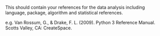 This should contain your references for the data analysis including language, package, algorithm and statistical references.

e.g.
Van Rossum, G., & Drake, F. L. (2009). Python 3 Reference Manual. Scotts Valley, CA: CreateSpace.
